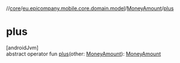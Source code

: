 //[core](../../../index.md)/[eu.epicompany.mobile.core.domain.model](../index.md)/[MoneyAmount](index.md)/[plus](plus.md)

# plus

[androidJvm]\
abstract operator fun [plus](plus.md)(other: [MoneyAmount](index.md)): [MoneyAmount](index.md)
